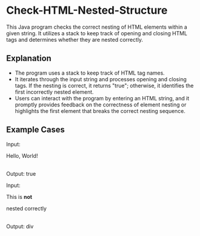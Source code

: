 # Check-HTML-Nested-Structure
This Java program checks the correct nesting of HTML elements within a given string. It utilizes a stack to keep track of opening and closing HTML tags and determines whether they are nested correctly.

## Explanation
* The program uses a stack to keep track of HTML tag names. 
* It iterates through the input string and processes opening and closing tags. If the nesting is correct, it returns "true"; otherwise, it identifies the first incorrectly nested element.
* Users can interact with the program by entering an HTML string, and it promptly provides feedback on the correctness of element nesting or highlights the first element that breaks the correct nesting sequence.

## Example Cases
Input: <html><head><title>Sample Title</title></head><body><p>Hello, World!</p></body></html> <br />
Output: true <br />


Input: <div><p>This is <strong>not</div></strong> nested correctly</p> <br />
Output: div
